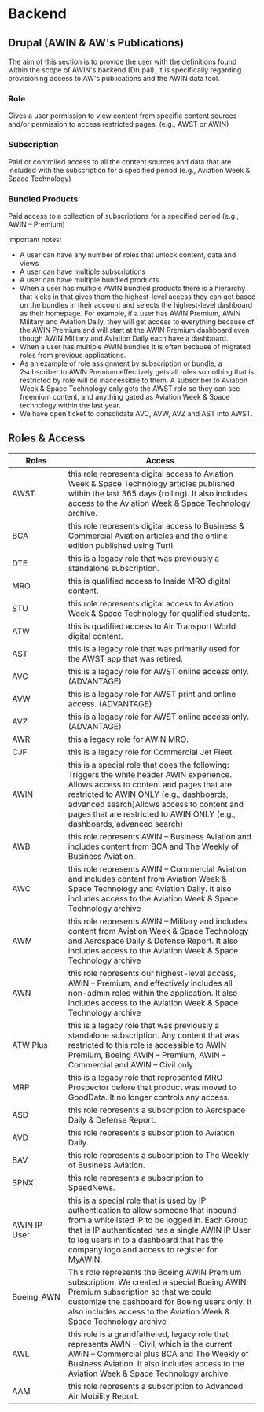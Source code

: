 # Backend

## Drupal (AWIN & AW's Publications)
The aim of this section is to provide the user with the definitions found within the scope of AWIN's backend (Drupal). It is specifically regarding provisioning access to AW's publications and the AWIN data tool.

### Role
Gives a user permission to view content from specific content sources and/or permission to access restricted pages. (e.g., AWST or AWIN)
### Subscription
Paid or controlled access to all the content sources and data that are included with the subscription for a specified period (e.g., Aviation Week & Space Technology)

### Bundled Products
Paid access to a collection of subscriptions for a specified period (e.g., AWIN – Premium)

Important notes:
- A user can have any number of roles that unlock content, data and views 
- A user can have multiple subscriptions
- A user can have multiple bundled products 
- When a user has multiple AWIN bundled products there is a hierarchy that kicks in that gives them the highest-level access they can get based on the bundles in their account and selects the highest-level dashboard as their homepage.  For example, if a user has AWIN Premium, AWIN Military and Aviation Daily, they will get access to everything because of the AWIN Premium and will start at the AWIN Premium dashboard even though AWIN Military and Aviation Daily each have a dashboard.
- When a user has multiple AWIN bundles it is often because of migrated roles from previous applications.
- As an example of role assignment by subscription or bundle, a 2subscriber to AWIN Premium effectively gets all roles so nothing that is restricted by role will be inaccessible to them.  A subscriber to Aviation Week & Space Technology only gets the AWST role so they can see freemium content, and anything gated as Aviation Week & Space technology within the last year.
- We have open ticket to consolidate AVC, AVW, AVZ and AST into AWST.

## Roles & Access
| Roles        | Access |
| ------------ | ------ |
| AWST         |this role represents digital access to Aviation Week & Space Technology articles published within the last 365 days (rolling).  It also includes access to the Aviation Week & Space Technology archive.|
| BCA          |this role represents digital access to Business & Commercial Aviation articles and the online edition published using Turtl.|
| DTE          |this is a legacy role that was previously a standalone subscription. |
| MRO          |this is qualified access to Inside MRO digital content.|
| STU          |this role represents digital access to Aviation Week & Space Technology for qualified students.        |
| ATW          |this is qualified access to Air Transport World digital content.|
| AST          |this is a legacy role that was primarily used for the AWST app that was retired.       |
| AVC          |this is a legacy role for AWST online access only. (ADVANTAGE)|
| AVW          |this is a legacy role for AWST print and online access.  (ADVANTAGE)|
| AVZ          |this is a legacy role for AWST online access only. (ADVANTAGE)|
| AWR          |this a legacy role for AWIN MRO.|
| CJF          |this is a legacy role for Commercial Jet Fleet.|
| AWIN         |this is a special role that does the following: Triggers the white header AWIN experience. Allows access to content and pages that are restricted to AWIN ONLY (e.g., dashboards, advanced search)Allows access to content and pages that are restricted to AWIN ONLY (e.g., dashboards, advanced search)|
| AWB          |this role represents AWIN – Business Aviation and includes content from BCA and The Weekly of Business Aviation.|
| AWC          |this role represents AWIN – Commercial Aviation and includes content from Aviation Week & Space Technology and Aviation Daily.  It also includes access to the Aviation Week & Space Technology archive|
| AWM          |this role represents AWIN – Military and includes content from Aviation Week & Space Technology and Aerospace Daily & Defense Report.  It also includes access to the Aviation Week & Space Technology archive|
| AWN          |this role represents our highest-level access, AWIN – Premium, and effectively includes all non-admin roles within the application.  It also includes access to the Aviation Week & Space Technology archive|
| ATW Plus     |this is a legacy role that was previously a standalone subscription.  Any content that was restricted to this role is accessible to AWIN Premium, Boeing AWIN – Premium, AWIN – Commercial and AWIN – Civil only.|
| MRP          |this is a legacy role that represented MRO Prospector before that product was moved to GoodData.  It no longer controls any access.|
| ASD          |this role represents a subscription to Aerospace Daily & Defense Report.|
| AVD          |this role represents a subscription to Aviation Daily.|
| BAV          |this role represents a subscription to The Weekly of Business Aviation.|
| SPNX         |this role represents a subscription to SpeedNews.|
| AWIN IP User |this is a special role that is used by IP authentication to allow someone that inbound from a whitelisted IP to be logged in.  Each Group that is IP authenticated has a single AWIN IP User to log users in to a dashboard that has the company logo and access to register for MyAWIN.|
| Boeing_AWN   |This role represents the Boeing AWIN Premium subscription.  We created a special Boeing AWIN Premium subscription so that we could customize the dashboard for Boeing users only.  It also includes access to the Aviation Week & Space Technology archive |
| AWL          |this role is a grandfathered, legacy role that represents AWIN – Civil, which is the current AWIN – Commercial plus BCA and The Weekly of Business Aviation.  It also includes access to the Aviation Week & Space Technology archive   |
| AAM          |this role represents a subscription to Advanced Air Mobility Report.|
